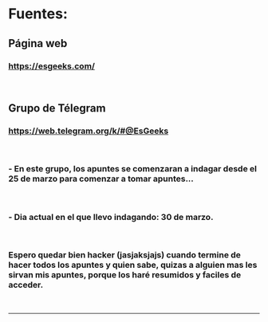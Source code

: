 # Fuentes:

## Página web

### https://esgeeks.com/

<br>

## Grupo de Télegram

### https://web.telegram.org/k/#@EsGeeks

<br>

### - En este grupo, los apuntes se comenzaran a indagar desde el 25 de marzo para comenzar a tomar apuntes...

<br>

### - Dia actual en el que llevo indagando: 30 de marzo.

<br>

### Espero quedar bien hacker (jasjaksjajs) cuando termine de hacer todos los apuntes y quien sabe, quizas a alguien mas les sirvan mis apuntes, porque los haré resumidos y faciles de acceder.

<br>

---